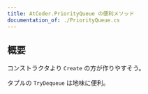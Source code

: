 ```yaml
---
title: AtCoder.PriorityQueue の便利メソッド
documentation_of: ./PriorityQueue.cs
---
```


## 概要

コンストラクタより `Create` の方が作りやすそう。

タプルの `TryDequeue` は地味に便利。
